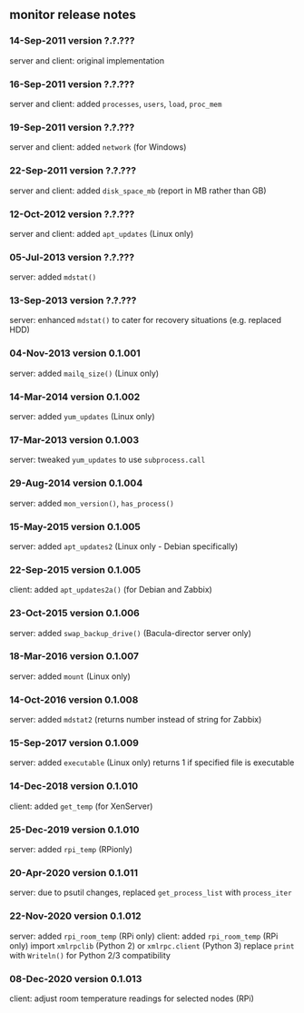 ## monitor release notes

### 14-Sep-2011 version ?.?.???

server and client: original implementation

### 16-Sep-2011 version ?.?.???

server and client: added `processes`, `users`, `load`, `proc_mem`

### 19-Sep-2011 version ?.?.???

server and client: added `network` (for Windows)

### 22-Sep-2011 version ?.?.???

server and client: added `disk_space_mb` (report in MB rather than GB)

### 12-Oct-2012 version ?.?.???

server and client: added `apt_updates` (Linux only)

### 05-Jul-2013 version ?.?.???

server: added `mdstat()`

### 13-Sep-2013 version ?.?.???

server: enhanced `mdstat()` to cater for recovery situations (e.g. replaced HDD)

### 04-Nov-2013 version 0.1.001

server: added `mailq_size()` (Linux only)

### 14-Mar-2014 version 0.1.002

server: added `yum_updates` (Linux only)

### 17-Mar-2013 version 0.1.003

server: tweaked `yum_updates` to use `subprocess.call`

### 29-Aug-2014 version 0.1.004

server: added `mon_version()`, `has_process()`

### 15-May-2015 version 0.1.005

server: added `apt_updates2` (Linux only - Debian specifically)

### 22-Sep-2015 version 0.1.005

client: added `apt_updates2a()` (for Debian and Zabbix)

### 23-Oct-2015 version 0.1.006

server: added `swap_backup_drive()` (Bacula-director server only)

### 18-Mar-2016 version 0.1.007

server: added `mount` (Linux only)

### 14-Oct-2016 version 0.1.008

server: added `mdstat2` (returns number instead of string for Zabbix)

### 15-Sep-2017 version 0.1.009

server: added `executable` (Linux only) returns 1 if specified file is executable

### 14-Dec-2018 version 0.1.010

client: added `get_temp` (for XenServer)

### 25-Dec-2019 version 0.1.010

server: added `rpi_temp` (RPionly)

### 20-Apr-2020 version 0.1.011

server: due to psutil changes, replaced `get_process_list` with `process_iter`

### 22-Nov-2020 version 0.1.012

server: added `rpi_room_temp` (RPi only)
client: added `rpi_room_temp` (RPi only)
        import `xmlrpclib` (Python 2) or `xmlrpc.client` (Python 3)
        replace `print` with `Writeln()` for Python 2/3 compatibility

### 08-Dec-2020 version 0.1.013

client: adjust room temperature readings for selected nodes (RPi)

